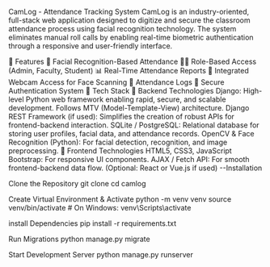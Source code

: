 CamLog - Attendance Tracking System
CamLog is an industry-oriented, full-stack web application designed to digitize and secure the classroom attendance process using facial recognition technology. The system eliminates manual roll calls by enabling real-time biometric authentication through a responsive and user-friendly interface.

🚀 Features
🎯 Facial Recognition-Based Attendance
🧑‍💼 Role-Based Access (Admin, Faculty, Student)
📊 Real-Time Attendance Reports
📸 Integrated Webcam Access for Face Scanning
📅 Attendance Logs
🔐 Secure Authentication System
📸 Tech Stack
🔧 Backend Technologies
Django: High-level Python web framework enabling rapid, secure, and scalable development. Follows MTV (Model-Template-View) architecture.
Django REST Framework (if used): Simplifies the creation of robust APIs for frontend-backend interaction.
SQLite / PostgreSQL: Relational database for storing user profiles, facial data, and attendance records.
OpenCV & Face Recognition (Python): For facial detection, recognition, and image preprocessing.
🎨 Frontend Technologies
HTML5, CSS3, JavaScript
Bootstrap: For responsive UI components.
AJAX / Fetch API: For smooth frontend-backend data flow.
(Optional: React or Vue.js if used)
--Installation

Clone the Repository git clone cd camlog

Create Virtual Environment & Activate python -m venv venv source venv/bin/activate # On Windows: venv\Scripts\activate

install Dependencies pip install -r requirements.txt

Run Migrations python manage.py migrate

Start Development Server python manage.py runserver